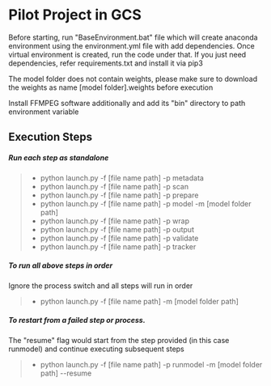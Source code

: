 **Pilot Project in GCS**
======

Before starting, run "BaseEnvironment.bat" file which will create anaconda environment using the environment.yml file with add dependencies. Once virtual environment is created, run the code under that.
If you just need dependencies, refer requirements.txt and install it via pip3

The model folder does not contain weights, please make sure to download the weights as name [model folder].weights before execution

Install FFMPEG software additionally and add its "bin" directory to path environment variable

## **Execution Steps**

##### Run each step as standalone

> - python launch.py -f [file name path] -p metadata
> - python launch.py -f [file name path] -p scan
> - python launch.py -f [file name path] -p prepare
> - python launch.py -f [file name path] -p model -m [model folder path]
> - python launch.py -f [file name path] -p wrap 
> - python launch.py -f [file name path] -p output
> - python launch.py -f [file name path] -p validate
> - python launch.py -f [file name path] -p tracker 


##### To run all above steps in order

Ignore the process switch and all steps will run in order

> - python launch.py -f [file name path] -m [model folder path]


##### To restart from a failed step or process. 
The "resume" flag would start from the step provided (in this case runmodel) and continue executing subsequent steps

> - python launch.py -f [file name path] -p runmodel -m [model folder path] --resume